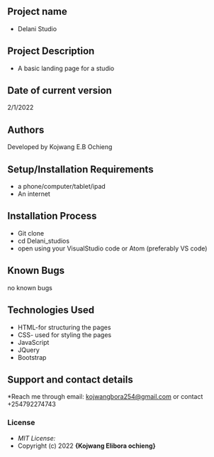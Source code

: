 ## Project name
- Delani Studio
## Project Description
- A basic landing page for a studio
 
## Date of current version
2/1/2022
 
## Authors
Developed by Kojwang E.B Ochieng
## Setup/Installation Requirements
* a phone/computer/tablet/ipad
* An internet
## Installation Process
* Git clone
* cd Delani_studios
* open using your VisualStudio code or Atom (preferably VS code)
## Known Bugs
no known bugs
## Technologies Used
 * HTML-for structuring the pages
 * CSS- used for styling the pages
 * JavaScript
 * JQuery
 * Bootstrap
## Support and contact details
*Reach me through email: kojwangbora254@gmail.com or contact +254792274743
### License
* *MIT License:*
* Copyright (c) 2022 **{Kojwang Elibora ochieng}**
